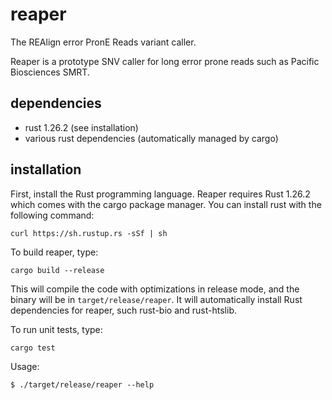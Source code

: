 # reaper
The REAlign error PronE Reads variant caller.

Reaper is a prototype SNV caller for long error prone reads such as Pacific Biosciences SMRT.

## dependencies
* rust 1.26.2 (see installation)
* various rust dependencies (automatically managed by cargo)

## installation
First, install the Rust programming language. Reaper requires Rust 1.26.2 which comes with the cargo package manager. You can install rust with the following command:
```
curl https://sh.rustup.rs -sSf | sh
```
To build reaper, type:
```
cargo build --release
```
This will compile the code with optimizations in release mode, and the binary will be
in ```target/release/reaper```. It will automatically install Rust dependencies for reaper,
such rust-bio and rust-htslib.

To run unit tests, type:
```
cargo test
```

Usage:
```
$ ./target/release/reaper --help
```
